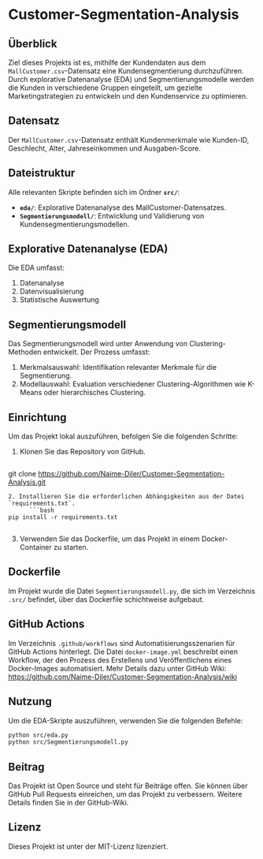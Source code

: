 # Customer-Segmentation-Analysis

## Überblick
Ziel dieses Projekts ist es, mithilfe der Kundendaten aus dem `MallCustomer.csv`-Datensatz eine Kundensegmentierung durchzuführen. Durch explorative Datenanalyse (EDA) und Segmentierungsmodelle werden die Kunden in verschiedene Gruppen eingeteilt, um gezielte Marketingstrategien zu entwickeln und den Kundenservice zu optimieren.

## Datensatz
Der `MallCustomer.csv`-Datensatz enthält Kundenmerkmale wie Kunden-ID, Geschlecht, Alter, Jahreseinkommen und Ausgaben-Score.

## Dateistruktur
Alle relevanten Skripte befinden sich im Ordner **`src/`**: 
- **`eda/`**: Explorative Datenanalyse des MallCustomer-Datensatzes.
- **`Segmentierungsmodell/`**: Entwicklung und Validierung von Kundensegmentierungsmodellen.

## Explorative Datenanalyse (EDA)
Die EDA umfasst:
1. Datenanalyse
2. Datenvisualisierung
3. Statistische Auswertung

## Segmentierungsmodell
Das Segmentierungsmodell wird unter Anwendung von Clustering-Methoden entwickelt. Der Prozess umfasst:
1. Merkmalsauswahl: Identifikation relevanter Merkmale für die Segmentierung.
2. Modellauswahl: Evaluation verschiedener Clustering-Algorithmen wie K-Means oder hierarchisches Clustering.

## Einrichtung
Um das Projekt lokal auszuführen, befolgen Sie die folgenden Schritte:
1. Klonen Sie das Repository von GitHub.
   ```bash
git clone https://github.com/Naime-Diler/Customer-Segmentation-Analysis.git

```
2. Installieren Sie die erforderlichen Abhängigkeiten aus der Datei `requirements.txt`.
      ```bash
pip install -r requirements.txt


```

3. Verwenden Sie das Dockerfile, um das Projekt in einem Docker-Container zu starten.

## Dockerfile  
Im Projekt wurde die Datei `Segmentierungsmodell.py`, die sich im Verzeichnis `.src/` befindet, über das Dockerfile schichtweise aufgebaut.


## GitHub Actions
Im Verzeichnis `.github/workflows` sind Automatisierungsszenarien für GitHub Actions hinterlegt. Die Datei `docker-image.yml` beschreibt einen Workflow, der den Prozess des Erstellens und Veröffentlichens eines Docker-Images automatisiert. Mehr Details dazu unter GitHub Wiki: https://github.com/Naime-Diler/Customer-Segmentation-Analysis/wiki



## Nutzung
Um die EDA-Skripte auszuführen, verwenden Sie die folgenden Befehle:
```bash
python src/eda.py
python src/Segmentierungsmodell.py
```

## Beitrag
Das Projekt ist Open Source und steht für Beiträge offen. Sie können über GitHub Pull Requests einreichen, um das Projekt zu verbessern. Weitere Details finden Sie in der GitHub-Wiki.

## Lizenz
Dieses Projekt ist unter der MIT-Lizenz lizenziert.

